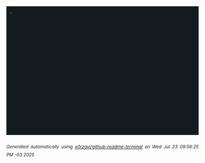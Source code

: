 <div align="justify">
<picture>
    <source media="(prefers-color-scheme: dark)" srcset="./output.gif">
    <source media="(prefers-color-scheme: light)" srcset="./output.gif">
    <img alt="GIFOS" src="output.gif">
</picture>

<sub><i>Generated automatically using [x0rzavi/github-readme-terminal](https://github.com/x0rzavi/github-readme-terminal) on Wed Jul 23 09:56:25 PM -03 2025</i></sub>

<!-- <details>
<summary>More details</summary>

</details> -->
</div>

<!-- Image deletion URL: NONE -->